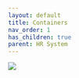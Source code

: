 ```yaml
---
layout: default
title: Containers
nav_order: 1
has_children: true
parent: HR System
---
```


![](/diagrams/c4/hr-system/2-containers.svg)